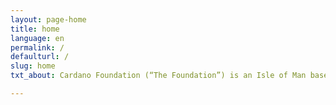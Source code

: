 ```yaml
---
layout: page-home
title: home
language: en
permalink: /
defaulturl: /
slug: home
txt_about: Cardano Foundation (“The Foundation”) is an Isle of Man based organisation established in 2015. The Foundation is dedicated to act as an objective, supervisory and educational body for the Cardano Ecosystem and its many protocols, projects and regulatory outreach and a place for the Cardano community to aggregate and collaborate. Our long-term vision is to build bridges between the Cardano community and diverse business sectors.

---
```

